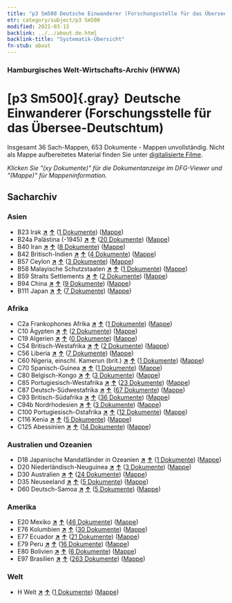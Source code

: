 ```yaml
---
title: "p3 Sm500 Deutsche Einwanderer (Forschungsstelle für das Übersee-Deutschtum)"
etr: category/subject/p3 Sm500
modified: 2021-03-13
backlink: ../../about.de.html
backlink-title: "Systematik-Übersicht"
fn-stub: about
---
```


### Hamburgisches Welt-Wirtschafts-Archiv (HWWA)
# [p3 Sm500]{.gray}&#8201; Deutsche Einwanderer (Forschungsstelle für das Übersee-Deutschtum)&#160; 




Insgesamt 36 Sach-Mappen, 653 Dokumente - Mappen unvollständig.
Nicht als Mappe aufbereitetes Material finden Sie unter [digitalisierte Filme](/film/h1_sh).

_Klicken Sie "(xy Dokumente)" für die Dokumentanzeige im DFG-Viewer und "(Mappe)" für Mappeninformation._

## Sacharchiv




### Asien

- B23 Irak [**&nearr;**](../../../geo/i/141113/about.de.html "Irak (alle Mappen)") [**&uarr;**](../../../geo/about.de.html#B23 "Ländersystematik") (<a href="https://pm20.zbw.eu/dfgview/sh/141113,145921" title="über: Irak : Deutsche Einwanderer (Forschungsstelle für das Übersee-Deutschtum)" target="_blank">1 Dokumente</a>) ([Mappe](../../../../folder/sh/1411xx/141113/1459xx/145921/about.de.html))
- B24a Palästina (-1945) [**&nearr;**](../../../geo/i/141115/about.de.html "Palästina (-1945) (alle Mappen)") [**&uarr;**](../../../geo/about.de.html#B24a "Ländersystematik") (<a href="https://pm20.zbw.eu/dfgview/sh/141115,145921" title="über: Palästina (-1945) : Deutsche Einwanderer (Forschungsstelle für das Übersee-Deutschtum)" target="_blank">20 Dokumente</a>) ([Mappe](../../../../folder/sh/1411xx/141115/1459xx/145921/about.de.html))
- B40 Iran [**&nearr;**](../../../geo/i/141186/about.de.html "Iran (alle Mappen)") [**&uarr;**](../../../geo/about.de.html#B40 "Ländersystematik") (<a href="https://pm20.zbw.eu/dfgview/sh/141186,145921" title="über: Iran : Deutsche Einwanderer (Forschungsstelle für das Übersee-Deutschtum)" target="_blank">8 Dokumente</a>) ([Mappe](../../../../folder/sh/1411xx/141186/1459xx/145921/about.de.html))
- B42 Britisch-Indien [**&nearr;**](../../../geo/i/141189/about.de.html "Britisch-Indien (alle Mappen)") [**&uarr;**](../../../geo/about.de.html#B42 "Ländersystematik") (<a href="https://pm20.zbw.eu/dfgview/sh/141189,145921" title="über: Britisch-Indien : Deutsche Einwanderer (Forschungsstelle für das Übersee-Deutschtum)" target="_blank">4 Dokumente</a>) ([Mappe](../../../../folder/sh/1411xx/141189/1459xx/145921/about.de.html))
- B57 Ceylon [**&nearr;**](../../../geo/i/141204/about.de.html "Ceylon (alle Mappen)") [**&uarr;**](../../../geo/about.de.html#B57 "Ländersystematik") (<a href="https://pm20.zbw.eu/dfgview/sh/141204,145921" title="über: Ceylon : Deutsche Einwanderer (Forschungsstelle für das Übersee-Deutschtum)" target="_blank">3 Dokumente</a>) ([Mappe](../../../../folder/sh/1412xx/141204/1459xx/145921/about.de.html))
- B58 Malayische Schutzstaaten [**&nearr;**](../../../geo/i/141206/about.de.html "Malayische Schutzstaaten (alle Mappen)") [**&uarr;**](../../../geo/about.de.html#B58 "Ländersystematik") (<a href="https://pm20.zbw.eu/dfgview/sh/141206,145921" title="über: Malayische Schutzstaaten : Deutsche Einwanderer (Forschungsstelle für das Übersee-Deutschtum)" target="_blank">1 Dokumente</a>) ([Mappe](../../../../folder/sh/1412xx/141206/1459xx/145921/about.de.html))
- B59 Straits Settlements [**&nearr;**](../../../geo/i/141211/about.de.html "Straits Settlements (alle Mappen)") [**&uarr;**](../../../geo/about.de.html#B59 "Ländersystematik") (<a href="https://pm20.zbw.eu/dfgview/sh/141211,145921" title="über: Straits Settlements : Deutsche Einwanderer (Forschungsstelle für das Übersee-Deutschtum)" target="_blank">2 Dokumente</a>) ([Mappe](../../../../folder/sh/1412xx/141211/1459xx/145921/about.de.html))
- B94 China [**&nearr;**](../../../geo/i/141253/about.de.html "China (alle Mappen)") [**&uarr;**](../../../geo/about.de.html#B94 "Ländersystematik") (<a href="https://pm20.zbw.eu/dfgview/sh/141253,145921" title="über: China : Deutsche Einwanderer (Forschungsstelle für das Übersee-Deutschtum)" target="_blank">9 Dokumente</a>) ([Mappe](../../../../folder/sh/1412xx/141253/1459xx/145921/about.de.html))
- B111 Japan [**&nearr;**](../../../geo/i/141272/about.de.html "Japan (alle Mappen)") [**&uarr;**](../../../geo/about.de.html#B111 "Ländersystematik") (<a href="https://pm20.zbw.eu/dfgview/sh/141272,145921" title="über: Japan : Deutsche Einwanderer (Forschungsstelle für das Übersee-Deutschtum)" target="_blank">7 Dokumente</a>) ([Mappe](../../../../folder/sh/1412xx/141272/1459xx/145921/about.de.html))

### Afrika

- C2a Frankophones Afrika [**&nearr;**](../../../geo/i/141312/about.de.html "Frankophones Afrika (alle Mappen)") [**&uarr;**](../../../geo/about.de.html#C2a "Ländersystematik") (<a href="https://pm20.zbw.eu/dfgview/sh/141312,145921" title="über: Frankophones Afrika : Deutsche Einwanderer (Forschungsstelle für das Übersee-Deutschtum)" target="_blank">1 Dokumente</a>) ([Mappe](../../../../folder/sh/1413xx/141312/1459xx/145921/about.de.html))
- C10 Ägypten [**&nearr;**](../../../geo/i/141336/about.de.html "Ägypten (alle Mappen)") [**&uarr;**](../../../geo/about.de.html#C10 "Ländersystematik") (<a href="https://pm20.zbw.eu/dfgview/sh/141336,145921" title="über: Ägypten : Deutsche Einwanderer (Forschungsstelle für das Übersee-Deutschtum)" target="_blank">2 Dokumente</a>) ([Mappe](../../../../folder/sh/1413xx/141336/1459xx/145921/about.de.html))
- C19 Algerien [**&nearr;**](../../../geo/i/141354/about.de.html "Algerien (alle Mappen)") [**&uarr;**](../../../geo/about.de.html#C19 "Ländersystematik") (<a href="https://pm20.zbw.eu/dfgview/sh/141354,145921" title="über: Algerien : Deutsche Einwanderer (Forschungsstelle für das Übersee-Deutschtum)" target="_blank">0 Dokumente</a>) ([Mappe](../../../../folder/sh/1413xx/141354/1459xx/145921/about.de.html))
- C54 Britisch-Westafrika [**&nearr;**](../../../geo/i/141402/about.de.html "Britisch-Westafrika (alle Mappen)") [**&uarr;**](../../../geo/about.de.html#C54 "Ländersystematik") (<a href="https://pm20.zbw.eu/dfgview/sh/141402,145921" title="über: Britisch-Westafrika : Deutsche Einwanderer (Forschungsstelle für das Übersee-Deutschtum)" target="_blank">2 Dokumente</a>) ([Mappe](../../../../folder/sh/1414xx/141402/1459xx/145921/about.de.html))
- C56 Liberia [**&nearr;**](../../../geo/i/141405/about.de.html "Liberia (alle Mappen)") [**&uarr;**](../../../geo/about.de.html#C56 "Ländersystematik") (<a href="https://pm20.zbw.eu/dfgview/sh/141405,145921" title="über: Liberia : Deutsche Einwanderer (Forschungsstelle für das Übersee-Deutschtum)" target="_blank">7 Dokumente</a>) ([Mappe](../../../../folder/sh/1414xx/141405/1459xx/145921/about.de.html))
- C60 Nigeria, einschl. Kamerun (brit.) [**&nearr;**](../../../geo/i/141409/about.de.html "Nigeria, einschl. Kamerun (brit.) (alle Mappen)") [**&uarr;**](../../../geo/about.de.html#C60 "Ländersystematik") (<a href="https://pm20.zbw.eu/dfgview/sh/141409,145921" title="über: Nigeria, einschl. Kamerun (brit.) : Deutsche Einwanderer (Forschungsstelle für das Übersee-Deutschtum)" target="_blank">1 Dokumente</a>) ([Mappe](../../../../folder/sh/1414xx/141409/1459xx/145921/about.de.html))
- C70 Spanisch-Guinea [**&nearr;**](../../../geo/i/141412/about.de.html "Spanisch-Guinea (alle Mappen)") [**&uarr;**](../../../geo/about.de.html#C70 "Ländersystematik") (<a href="https://pm20.zbw.eu/dfgview/sh/141412,145921" title="über: Spanisch-Guinea : Deutsche Einwanderer (Forschungsstelle für das Übersee-Deutschtum)" target="_blank">1 Dokumente</a>) ([Mappe](../../../../folder/sh/1414xx/141412/1459xx/145921/about.de.html))
- C80 Belgisch-Kongo [**&nearr;**](../../../geo/i/141444/about.de.html "Belgisch-Kongo (alle Mappen)") [**&uarr;**](../../../geo/about.de.html#C80 "Ländersystematik") (<a href="https://pm20.zbw.eu/dfgview/sh/141444,145921" title="über: Belgisch-Kongo : Deutsche Einwanderer (Forschungsstelle für das Übersee-Deutschtum)" target="_blank">3 Dokumente</a>) ([Mappe](../../../../folder/sh/1414xx/141444/1459xx/145921/about.de.html))
- C85 Portugiesisch-Westafrika [**&nearr;**](../../../geo/i/141449/about.de.html "Portugiesisch-Westafrika (alle Mappen)") [**&uarr;**](../../../geo/about.de.html#C85 "Ländersystematik") (<a href="https://pm20.zbw.eu/dfgview/sh/141449,145921" title="über: Portugiesisch-Westafrika : Deutsche Einwanderer (Forschungsstelle für das Übersee-Deutschtum)" target="_blank">23 Dokumente</a>) ([Mappe](../../../../folder/sh/1414xx/141449/1459xx/145921/about.de.html))
- C87 Deutsch-Südwestafrika [**&nearr;**](../../../geo/i/141450/about.de.html "Deutsch-Südwestafrika (alle Mappen)") [**&uarr;**](../../../geo/about.de.html#C87 "Ländersystematik") (<a href="https://pm20.zbw.eu/dfgview/sh/141450,145921" title="über: Deutsch-Südwestafrika : Deutsche Einwanderer (Forschungsstelle für das Übersee-Deutschtum)" target="_blank">67 Dokumente</a>) ([Mappe](../../../../folder/sh/1414xx/141450/1459xx/145921/about.de.html))
- C93 Britisch-Südafrika [**&nearr;**](../../../geo/i/141454/about.de.html "Britisch-Südafrika (alle Mappen)") [**&uarr;**](../../../geo/about.de.html#C93 "Ländersystematik") (<a href="https://pm20.zbw.eu/dfgview/sh/141454,145921" title="über: Britisch-Südafrika : Deutsche Einwanderer (Forschungsstelle für das Übersee-Deutschtum)" target="_blank">36 Dokumente</a>) ([Mappe](../../../../folder/sh/1414xx/141454/1459xx/145921/about.de.html))
- C94b Nordrhodesien [**&nearr;**](../../../geo/i/141458/about.de.html "Nordrhodesien (alle Mappen)") [**&uarr;**](../../../geo/about.de.html#C94b "Ländersystematik") (<a href="https://pm20.zbw.eu/dfgview/sh/141458,145921" title="über: Nordrhodesien : Deutsche Einwanderer (Forschungsstelle für das Übersee-Deutschtum)" target="_blank">3 Dokumente</a>) ([Mappe](../../../../folder/sh/1414xx/141458/1459xx/145921/about.de.html))
- C100 Portugiesisch-Ostafrika [**&nearr;**](../../../geo/i/141463/about.de.html "Portugiesisch-Ostafrika (alle Mappen)") [**&uarr;**](../../../geo/about.de.html#C100 "Ländersystematik") (<a href="https://pm20.zbw.eu/dfgview/sh/141463,145921" title="über: Portugiesisch-Ostafrika : Deutsche Einwanderer (Forschungsstelle für das Übersee-Deutschtum)" target="_blank">12 Dokumente</a>) ([Mappe](../../../../folder/sh/1414xx/141463/1459xx/145921/about.de.html))
- C116 Kenia [**&nearr;**](../../../geo/i/141475/about.de.html "Kenia (alle Mappen)") [**&uarr;**](../../../geo/about.de.html#C116 "Ländersystematik") (<a href="https://pm20.zbw.eu/dfgview/sh/141475,145921" title="über: Kenia : Deutsche Einwanderer (Forschungsstelle für das Übersee-Deutschtum)" target="_blank">5 Dokumente</a>) ([Mappe](../../../../folder/sh/1414xx/141475/1459xx/145921/about.de.html))
- C125 Abessinien [**&nearr;**](../../../geo/i/141482/about.de.html "Abessinien (alle Mappen)") [**&uarr;**](../../../geo/about.de.html#C125 "Ländersystematik") (<a href="https://pm20.zbw.eu/dfgview/sh/141482,145921" title="über: Abessinien : Deutsche Einwanderer (Forschungsstelle für das Übersee-Deutschtum)" target="_blank">14 Dokumente</a>) ([Mappe](../../../../folder/sh/1414xx/141482/1459xx/145921/about.de.html))

### Australien und Ozeanien

- D18 Japanische Mandatländer in Ozeanien [**&nearr;**](../../../geo/i/141618/about.de.html "Japanische Mandatländer in Ozeanien (alle Mappen)") [**&uarr;**](../../../geo/about.de.html#D18 "Ländersystematik") (<a href="https://pm20.zbw.eu/dfgview/sh/141618,145921" title="über: Japanische Mandatländer in Ozeanien : Deutsche Einwanderer (Forschungsstelle für das Übersee-Deutschtum)" target="_blank">1 Dokumente</a>) ([Mappe](../../../../folder/sh/1416xx/141618/1459xx/145921/about.de.html))
- D20 Niederländisch-Neuguinea [**&nearr;**](../../../geo/i/141619/about.de.html "Niederländisch-Neuguinea (alle Mappen)") [**&uarr;**](../../../geo/about.de.html#D20 "Ländersystematik") (<a href="https://pm20.zbw.eu/dfgview/sh/141619,145921" title="über: Niederländisch-Neuguinea : Deutsche Einwanderer (Forschungsstelle für das Übersee-Deutschtum)" target="_blank">3 Dokumente</a>) ([Mappe](../../../../folder/sh/1416xx/141619/1459xx/145921/about.de.html))
- D30 Australien [**&nearr;**](../../../geo/i/141621/about.de.html "Australien (alle Mappen)") [**&uarr;**](../../../geo/about.de.html#D30 "Ländersystematik") (<a href="https://pm20.zbw.eu/dfgview/sh/141621,145921" title="über: Australien : Deutsche Einwanderer (Forschungsstelle für das Übersee-Deutschtum)" target="_blank">24 Dokumente</a>) ([Mappe](../../../../folder/sh/1416xx/141621/1459xx/145921/about.de.html))
- D35 Neuseeland [**&nearr;**](../../../geo/i/141623/about.de.html "Neuseeland (alle Mappen)") [**&uarr;**](../../../geo/about.de.html#D35 "Ländersystematik") (<a href="https://pm20.zbw.eu/dfgview/sh/141623,145921" title="über: Neuseeland : Deutsche Einwanderer (Forschungsstelle für das Übersee-Deutschtum)" target="_blank">5 Dokumente</a>) ([Mappe](../../../../folder/sh/1416xx/141623/1459xx/145921/about.de.html))
- D60 Deutsch-Samoa [**&nearr;**](../../../geo/i/141634/about.de.html "Deutsch-Samoa (alle Mappen)") [**&uarr;**](../../../geo/about.de.html#D60 "Ländersystematik") (<a href="https://pm20.zbw.eu/dfgview/sh/141634,145921" title="über: Deutsch-Samoa : Deutsche Einwanderer (Forschungsstelle für das Übersee-Deutschtum)" target="_blank">5 Dokumente</a>) ([Mappe](../../../../folder/sh/1416xx/141634/1459xx/145921/about.de.html))

### Amerika

- E20 Mexiko [**&nearr;**](../../../geo/i/141657/about.de.html "Mexiko (alle Mappen)") [**&uarr;**](../../../geo/about.de.html#E20 "Ländersystematik") (<a href="https://pm20.zbw.eu/dfgview/sh/141657,145921" title="über: Mexiko : Deutsche Einwanderer (Forschungsstelle für das Übersee-Deutschtum)" target="_blank">46 Dokumente</a>) ([Mappe](../../../../folder/sh/1416xx/141657/1459xx/145921/about.de.html))
- E76 Kolumbien [**&nearr;**](../../../geo/i/141687/about.de.html "Kolumbien (alle Mappen)") [**&uarr;**](../../../geo/about.de.html#E76 "Ländersystematik") (<a href="https://pm20.zbw.eu/dfgview/sh/141687,145921" title="über: Kolumbien : Deutsche Einwanderer (Forschungsstelle für das Übersee-Deutschtum)" target="_blank">30 Dokumente</a>) ([Mappe](../../../../folder/sh/1416xx/141687/1459xx/145921/about.de.html))
- E77 Ecuador [**&nearr;**](../../../geo/i/141688/about.de.html "Ecuador (alle Mappen)") [**&uarr;**](../../../geo/about.de.html#E77 "Ländersystematik") (<a href="https://pm20.zbw.eu/dfgview/sh/141688,145921" title="über: Ecuador : Deutsche Einwanderer (Forschungsstelle für das Übersee-Deutschtum)" target="_blank">21 Dokumente</a>) ([Mappe](../../../../folder/sh/1416xx/141688/1459xx/145921/about.de.html))
- E79 Peru [**&nearr;**](../../../geo/i/141689/about.de.html "Peru (alle Mappen)") [**&uarr;**](../../../geo/about.de.html#E79 "Ländersystematik") (<a href="https://pm20.zbw.eu/dfgview/sh/141689,145921" title="über: Peru : Deutsche Einwanderer (Forschungsstelle für das Übersee-Deutschtum)" target="_blank">16 Dokumente</a>) ([Mappe](../../../../folder/sh/1416xx/141689/1459xx/145921/about.de.html))
- E80 Bolivien [**&nearr;**](../../../geo/i/141690/about.de.html "Bolivien (alle Mappen)") [**&uarr;**](../../../geo/about.de.html#E80 "Ländersystematik") (<a href="https://pm20.zbw.eu/dfgview/sh/141690,145921" title="über: Bolivien : Deutsche Einwanderer (Forschungsstelle für das Übersee-Deutschtum)" target="_blank">6 Dokumente</a>) ([Mappe](../../../../folder/sh/1416xx/141690/1459xx/145921/about.de.html))
- E97 Brasilien [**&nearr;**](../../../geo/i/141697/about.de.html "Brasilien (alle Mappen)") [**&uarr;**](../../../geo/about.de.html#E97 "Ländersystematik") (<a href="https://pm20.zbw.eu/dfgview/sh/141697,145921" title="über: Brasilien : Deutsche Einwanderer (Forschungsstelle für das Übersee-Deutschtum)" target="_blank">263 Dokumente</a>) ([Mappe](../../../../folder/sh/1416xx/141697/1459xx/145921/about.de.html))

### Welt

- H Welt [**&nearr;**](../../../geo/i/141728/about.de.html "Welt (alle Mappen)") [**&uarr;**](../../../geo/about.de.html#H "Ländersystematik") (<a href="https://pm20.zbw.eu/dfgview/sh/141728,145921" title="über: Welt : Deutsche Einwanderer (Forschungsstelle für das Übersee-Deutschtum)" target="_blank">1 Dokumente</a>) ([Mappe](../../../../folder/sh/1417xx/141728/1459xx/145921/about.de.html))


